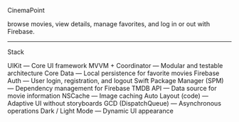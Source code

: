CinemaPoint

browse movies, view details, manage favorites, and log in or out with Firebase.

---

Stack

UIKit — Core UI framework
MVVM + Coordinator — Modular and testable architecture
Core Data — Local persistence for favorite movies
Firebase Auth — User login, registration, and logout
Swift Package Manager (SPM) — Dependency management for Firebase
TMDB API — Data source for movie information
NSCache — Image caching
Auto Layout (code) — Adaptive UI without storyboards
GCD (DispatchQueue) — Asynchronous operations
Dark / Light Mode — Dynamic UI appearance
